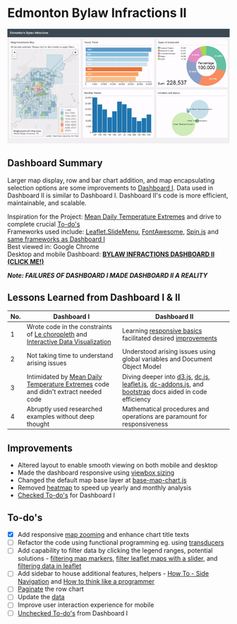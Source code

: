 # Edmonton Bylaw Infractions II
![](bylaw-infractions.gif)

## Dashboard Summary
Larger map display, row and bar chart addition, and map encapsulating selection options are some improvements to [Dashboard I](https://github.com/mikelotis/Edmonton-Bylaw-Infractions-I#bylaw-infractions-dashboard-i). Data used in Dashboard II is similar to Dashboard I. Dashboard II's code is more efficient, maintainable, and scalable.<br>

Inspiration for the Project: [Mean Daily Temperature Extremes](http://bl.ocks.org/KatiRG/cccd23dd7a830da0de5c) and drive to complete crucial [To-do's](https://github.com/mikelotis/Edmonton-Bylaw-Infractions-I#to-dos)<br>
Frameworks used include: [Leaflet.SlideMenu](https://github.com/unbam/Leaflet.SlideMenu), [FontAwesome](https://fontawesome.com/), [Spin.js](https://spin.js.org/) and [same frameworks as Dashboard I](https://github.com/mikelotis/Edmonton-Bylaw-Infractions-I#dashboard-summary)<br>
Best viewed in: Google Chrome<br>
Desktop and mobile Dashboard: [****BYLAW INFRACTIONS DASHBOARD II (CLICK ME!)****](https://edmonton-open-data.github.io/Edmonton-Bylaw-Infractions-II/index.html)<br>

***Note: FAILURES OF DASHBOARD I MADE DASHBOARD II  A REALITY*** <br>
## Lessons Learned from Dashboard I & II
|  No.   | Dashboard I        | Dashboard II           |
| ------ | ------------- | ------------- |
|    1   | Wrote code in the constraints of [Le choropleth](http://intellipharm.github.io/dc-addons/examples/leaflet-marker.html) and [Interactive Data Visualization](http://adilmoujahid.com/posts/2016/08/interactive-data-visualization-geospatial-d3-dc-leaflet-python/)     | Learning [responsive basics](https://www.packtpub.com/web-development/building-responsive-data-visualizations-d3js-video) facilitated desired [improvements](https://github.com/Edmonton-Open-Data/Edmonton-Bylaw-Infractions-I#to-dos) |
|    2   | Not taking time to understand arising issues      | Understood arising issues using global variables and Document Object Model      |
|    3   | Intimidated by [Mean Daily Temperature Extremes](http://bl.ocks.org/KatiRG/cccd23dd7a830da0de5c) code and didn't extract needed code | Diving deeper into [d3.js](http://devdocs.io/d3~3/), [dc.js](http://dc-js.github.io/dc.js/docs/html/), [leaflet.js](http://leafletjs.com/reference-0.7.7.html), [dc-addons.js](https://github.com/Intellipharm/dc-addons#dc-addons), and [bootstrap](https://getbootstrap.com/docs/4.0/getting-started/introduction/) docs aided in code efficiency      | 
|    4   | Abruptly used researched examples without deep thought | Mathematical procedures and operations are paramount for responsiveness      | 
## Improvements
* Altered layout to enable smooth viewing on both mobile and desktop
* Made the dashboard responsive using [viewbox sizing](http://dc-js.github.io/dc.js/docs/html/dc.baseMixin.html#useViewBoxResizing__anchor)
* Changed the default map base layer at [base-map-chart.js](https://github.com/Edmonton-Open-Data/Edmonton-Bylaw-Infractions-II/blob/master/libs/dc_addons/base-map-chart.js)
* Removed [heatmap](https://github.com/Edmonton-Open-Data/Edmonton-Bylaw-Infractions-I#3-heatmap-yearly-and-monthly-trend) to speed up yearly and monthly analysis
* [Checked To-do's](https://github.com/Edmonton-Open-Data/Edmonton-Bylaw-Infractions-I#to-dos) for Dashboard I
## To-do's
- [x] Add responsive [map zooming](https://github.com/Edmonton-Open-Data/Edmonton-Municipality-II#edmonton-municipality-ii) and enhance chart title texts
- [ ] Refactor the code using functional programming eg. using [transducers](https://medium.freecodecamp.org/efficient-data-transformations-using-transducers-c779043ba655)
- [ ] Add capability to filter data by clicking the legend ranges, potential solutions - [filtering map markers](https://blogs.kent.ac.uk/websolutions/2015/01/29/filtering-map-markers-with-leaflet-js-a-brief-technical-overview/), [filter leaflet maps with a slider](http://www.digital-geography.com/filter-leaflet-maps-slider/), and [filtering data in leaflet](https://www.youtube.com/watch?v=rbnlnXIT4eI)
- [ ] Add sidebar to house additional features, helpers - [How To - Side Navigation](https://www.w3schools.com/howto/howto_js_sidenav.asp) and [How to think like a programmer](https://www.w3schools.com/howto/howto_js_sidenav.asp)
- [ ] [Paginate](https://github.com/Intellipharm/dc-addons#pagination-mixin) the row chart
- [ ] Update the [data](https://data.edmonton.ca/Community-Services/Bylaw-Infractions/xgwu-c37w)
- [ ] Improve user interaction experience for mobile
- [ ] [Unchecked To-do's](https://github.com/mikelotis/Edmonton-Bylaw-Infractions-I#to-dos) from Dashboard I

<!--
Improvement of the previous [version](https://github.com/mikelotis/Edmonton-Bylaw-Infractions-I) and detailed information **coming soon!**
[****Updated dashboard (CLICK ME FOR DASHBOARD)****](https://edmonton-open-data.github.io/Edmonton-Bylaw-Infractions-II/index.html)
-->
